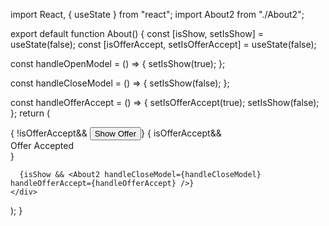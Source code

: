 import React, { useState } from "react";
import About2 from "./About2";

export default function About() {
  const [isShow, setIsShow] = useState(false);
  const [isOfferAccept, setIsOfferAccept] = useState(false);

  const handleOpenModel = () => {
    setIsShow(true);
  };

  const handleCloseModel = () => {
    setIsShow(false);
  };

  const handleOfferAccept = () => {
    setIsOfferAccept(true);
    setIsShow(false);
  };
  return (
    <div>
      <div className="show-offer">
       { !isOfferAccept&& <button onClick={handleOpenModel} className="offer-btn">
          Show Offer
        </button>}
        {
          isOfferAccept&&<div className="text-6xl font-bold text-pink-400">Offer Accepted</div>
        }
      </div>

      {isShow && <About2 handleCloseModel={handleCloseModel} handleOfferAccept={handleOfferAccept} />}
    </div>
  );
}


